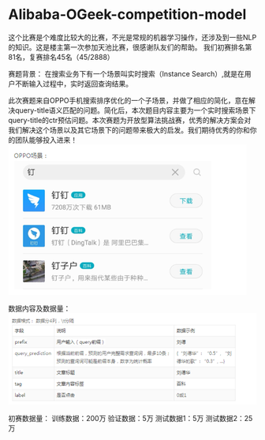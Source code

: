 # Alibaba-OGeek-competition-model
这个比赛是个难度比较大的比赛，不光是常规的机器学习操作，还涉及到一些NLP的知识。这是楼主第一次参加天池比赛，很感谢队友们的帮助。
我们初赛排名第81名，复赛排名45名（45/2888）

赛题背景：
在搜索业务下有一个场景叫实时搜索（Instance Search）,就是在用户不断输入过程中，实时返回查询结果。

此次赛题来自OPPO手机搜索排序优化的一个子场景，并做了相应的简化，意在解决query-title语义匹配的问题。简化后，本次题目内容主要为一个实时搜索场景下query-title的ctr预估问题。本次赛题为开放型算法挑战赛，优秀的解决方案会对我们解决这个场景以及其它场景下的问题带来极大的启发。我们期待优秀的你和你的团队能够投入进来！
![赛题场景](https://github.com/genius9527/Alibaba-OGeek-competition-model/blob/master/%E8%B5%9B%E9%A2%98%E5%9C%BA%E6%99%AF.png)

数据内容及数据量：
![赛题场景](https://github.com/genius9527/Alibaba-OGeek-competition-model/blob/master/%E6%95%B0%E6%8D%AE%E6%A0%BC%E5%BC%8F.png)

初赛数据量：
训练数据：200万
验证数据：5万
测试数据1：5万
测试数据2：25万


